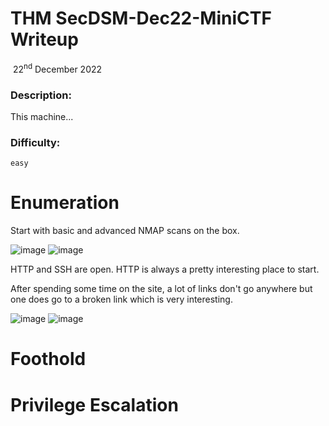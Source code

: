 # THM SecDSM-Dec22-MiniCTF Writeup

​		22<sup>nd</sup> December 2022

 



### Description:

This machine...

### Difficulty:

`easy`

# Enumeration

Start with basic and advanced NMAP scans on the box.

![image](https://user-images.githubusercontent.com/43767555/203445905-4d04de66-d01c-48f0-9407-229137a38694.png)
![image](https://user-images.githubusercontent.com/43767555/203445915-0b21ff59-a63c-4ecb-8c61-27616b5fb5ab.png)

HTTP and SSH are open. HTTP is always a pretty interesting place to start.

After spending some time on the site, a lot of links don't go anywhere but one does go to a broken link which is very interesting.

![image](https://user-images.githubusercontent.com/43767555/203446098-4fd83d1b-62b0-48ab-aa63-518c8a3758bf.png)
![image](https://user-images.githubusercontent.com/43767555/203446104-ca0609f7-04f1-4e04-a431-314c465fe0e6.png)



# Foothold



# Privilege Escalation

